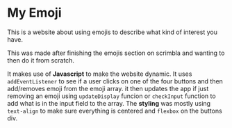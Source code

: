 My Emoji
========

<p>This is a website about using emojis to describe what kind of interest you have.</p>
<p>This was made after finishing the emojis section on scrimbla and wanting to then do it from scratch.</p>

It makes use of **Javascript** to make the website dynamic.  It uses `addEventListener` to see if a user clicks on one of the four buttons and then add/removes emoji from the emoji array.  it then updates the app if just removing an emoji using `updateDisplay` funcion or `checkInput` function to add what is in the input field to the array.  The **styling** was mostly using `text-align` to make sure everything is centered and `flexbox` on the buttons div.
